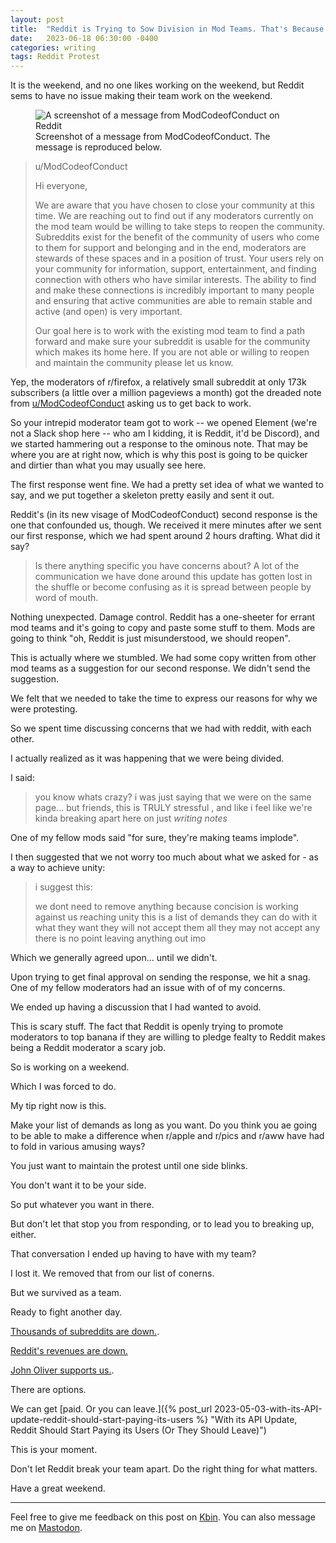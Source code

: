 ```yaml
---
layout: post
title:  "Reddit is Trying to Sow Division in Mod Teams. That's Because the Protest is Working"
date:   2023-06-18 06:30:00 -0400
categories: writing
tags: Reddit Protest
---
```


It is the weekend, and no one likes working on the weekend, but Reddit sems to have no issue making their team work on the weekend. 

<p>
	<figure>
	<picture>
	  <source type="image/webp" srcset="{{site.url}}/assets/images/reddit/ModCodeofConduct-message.webp,
	          {{site.url}}/assets/images/reddit/ModCodeofConduct-message-2x.webp 2x">
	  <source type="image/png" srcset="{{site.url}}/assets/images/reddit/ModCodeofConduct-message.png,
	  		  {{site.url}}/assets/images/reddit/ModCodeofConduct-message-2x.png 2x">
	  <img src="{{site.url}}/assets/images/reddit/ModCodeofConduct-message.png" srcset="{{site.url}}/assets/images/reddit/ModCodeofConduct-message-2x.png 2x" alt="A screenshot of a message from ModCodeofConduct on Reddit"/>
	  <figcaption>Screenshot of a message from ModCodeofConduct. The message is reproduced below.</figcaption>
	</picture>
</figure>
</p>

>u/ModCodeofConduct
>
>Hi everyone,
>
>We are aware that you have chosen to close your community at this time. We are reaching out to find out if any moderators currently on the mod team would be willing to take steps to reopen the community.  Subreddits exist for the benefit of the community of users who come to them for support and belonging and in the end, moderators are stewards of these spaces and in a position of trust. Your users rely on your community for information, support, entertainment, and finding connection with others who have similar interests. The ability to find and make these connections is incredibly important to many people and ensuring that active communities are able to remain stable and active (and open) is very important. 
>
>Our goal here is to work with the existing mod team to find a path forward and make sure your subreddit is usable for the community which makes its home here.  If you are not able or willing to reopen and maintain the community please let us know. 

Yep, the moderators of r/firefox, a relatively small subreddit at only 173k subscribers (a little over a million pageviews a month) got the dreaded note from [u/ModCodeofConduct](https://www.reddit.com/user/ModCodeofConduct) asking us to get back to work.

So your intrepid moderator team got to work -- we opened Element (we're not a Slack shop here -- who am I kidding, it is Reddit, it'd be Discord), and we started hammering out a response to the ominous note. That may be where you are at right now, which is why this post is going to be quicker and dirtier than what you may usually see here.

The first response went fine. We had a pretty set idea of what we wanted to say, and we put together a skeleton pretty easily and sent it out. 

Reddit's (in its new visage of ModCodeofConduct) second response is the one that confounded us, though. We received it mere minutes after we sent our first response, which we had spent around 2 hours drafting. What did it say?

>Is there anything specific you have concerns about? A lot of the communication we have done around this update has gotten lost in the shuffle or become confusing as it is spread between people by word of mouth.

Nothing unexpected. Damage control. Reddit has a one-sheeter for errant mod teams and it's going to copy and paste some  stuff to them. Mods are going to think "oh, Reddit is just misunderstood, we should reopen".

This is actually where we stumbled. We had some copy written from other mod teams as a suggestion for our second response. We didn't send the suggestion.

We felt that we needed to take the time to express our reasons for why we were protesting.

So we spent time discussing concerns that we had with reddit, with each other.

I actually realized as it was happening that we were being divided. 

I said: 

>you know whats crazy? i was just saying that we were on the same page... but friends, this is TRULY stressful , and like i feel like we're kinda breaking apart here on just *writing notes*

One of my fellow mods said "for sure, they're making teams implode".

I then suggested that we not worry too much about what we asked for - as a way to achieve unity:

>i suggest this:
>
>we dont need to remove anything
>because concision is working against us reaching unity 
>this is a list of demands
>they can do with it what they want
>they will not accept them all
>they may not accept any
>there is no point leaving anything out
>imo

Which we generally agreed upon... until we didn't. 

Upon trying to get final approval on sending the response, we hit a snag. One of my fellow moderators had an issue with of of my concerns.

We ended up having a discussion that I had wanted to avoid. 

This is scary stuff. The fact that Reddit is openly trying to promote moderators to top banana if they are willing to pledge fealty to Reddit makes being a Reddit moderator a scary job. 

So is working on a weekend. 

Which I was forced to do.

My tip right now is this. 

Make your list of demands as long as you want. Do you think you ae going to be able to make a difference when r/apple and r/pics and r/aww have had to fold in various amusing ways?

You just want to maintain the protest until one side blinks. 

You don't want it to be your side.

So put whatever you want in there. 

But don't let that stop you from responding, or to lead you to breaking up, either.

That conversation I ended up having to have with my team? 

I lost it. We removed that from our list of conerns. 

But we survived as a team.

Ready to fight another day.

[Thousands of subreddits are down.](https://reddark.untone.uk/).

[Reddit's revenues are down.](https://www.engadget.com/reddits-average-daily-traffic-fell-during-blackout-according-to-third-party-data-194721801.html)

[John Oliver supports us.](https://twitter.com/iamjohnoliver/status/1670179738348933120).

There are options.

We can get [paid. Or you can leave.]({% post_url 2023-05-03-with-its-API-update-reddit-should-start-paying-its-users %} "With its API Update, Reddit Should Start Paying its Users (Or They Should Leave)")

This is your moment. 

Don't let Reddit break your team apart. Do the right thing for what matters.

Have a great weekend.

---

Feel free to give me feedback on this post on [Kbin](#). You can also message me on [Mastodon](https://mastodon.social/@yoasif).
